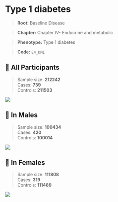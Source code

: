# Type 1 diabetes

> **Root:** Baseline Disease  

> **Chapter:** Chapter IV- Endocrine and metabolic  

> **Phenotype:** Type 1 diabetes  

> **Code:** `E4_DM1`

## 🧪 All Participants  
> Sample size: **212242**  
> Cases: **739**  
> Controls: **211503**
<img src="/Disease/Figures/ALL/Incidence/E4_DM1.png"/>
<CsvTable src="/Disease_Data/ALL/Incidence/COX_E4_DM1.csv" label="🔍 View full results" />

## 👨 In Males  
> Sample size: **100434**  
> Cases: **420**  
> Controls: **100014**
<img src="/Disease/Figures/Male/Incidence/E4_DM1.png"/>
<CsvTable src="/Disease_Data/Male/Incidence/COX_E4_DM1.csv" label="🔍 View full results" />

## 👩 In Females  
> Sample size: **111808**  
> Cases: **319**  
> Controls: **111489**
<img src="/Disease/Figures/Female/Incidence/E4_DM1.png"/>
<CsvTable src="/Disease_Data/Female/Incidence/COX_E4_DM1.csv" label="🔍 View full results" />

